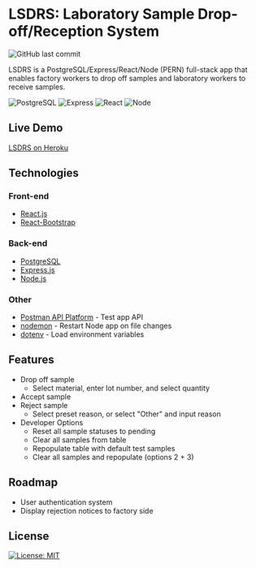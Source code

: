 # LSDRS: Laboratory Sample Drop-off/Reception System
![GitHub last commit](https://img.shields.io/github/last-commit/jlmichels/lsdrs?style=plastic)

LSDRS is a PostgreSQL/Express/React/Node (PERN) full-stack app that enables factory workers to drop off samples and laboratory workers to receive samples.

![PostgreSQL](https://img.shields.io/badge/PostgreSQL-316192?style=for-the-badge&logo=postgresql&logoColor=white)
![Express](https://img.shields.io/badge/Express.js-000000?style=for-the-badge&logo=express&logoColor=white)
![React](https://img.shields.io/badge/React-20232A?style=for-the-badge&logo=react&logoColor=61DAFB)
![Node](https://img.shields.io/badge/Node.js-339933?style=for-the-badge&logo=nodedotjs&logoColor=white)

## Live Demo
[LSDRS on Heroku](https://lsdrs.herokuapp.com/)

## Technologies
### Front-end
- [React.js](https://reactjs.org/)
- [React-Bootstrap](https://www.npmjs.com/package/react-bootstrap)

### Back-end
- [PostgreSQL](https://www.postgresql.org/)
- [Express.js](https://expressjs.com/)
- [Node.js](https://nodejs.org/en/)

### Other
- [Postman API Platform](https://www.postman.com/) - Test app API
- [nodemon](https://www.npmjs.com/package/nodemon) - Restart Node app on file changes
- [dotenv](https://www.npmjs.com/package/dotenv) - Load environment variables

## Features
- Drop off sample
  - Select material, enter lot number, and select quantity
- Accept sample
- Reject sample
  - Select preset reason, or select "Other" and input reason
- Developer Options
  - Reset all sample statuses to pending
  - Clear all samples from table
  - Repopulate table with default test samples
  - Clear all samples and repopulate (options 2 + 3)

## Roadmap
- User authentication system
- Display rejection notices to factory side

## License
[![License: MIT](https://img.shields.io/badge/License-MIT-yellow.svg)](https://opensource.org/licenses/MIT)
